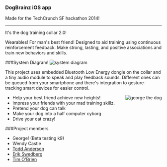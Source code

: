 ### DogBrainz iOS app

Made for the TechCrunch SF hackathon 2014!

------

It's the dog training collar 2.0!

Wearables! For man's best friend! Designed to aid training using continuous reinforcement feedback. Make strong, lasting, and positive associations and train new behaviors and skills.

###System Diagram!
![system diagram](http://i.imgur.com/3DG0x8j.png)

This project uses embedded Bluetooth Low Energy dongle on the collar and a tiny audio module to speak and play feedback sounds. Different ones can be queued from your smartphone and there's integration to gesture-tracking smart devices for easier control.

<div style="float: right">
<img alt="george the dog" src="http://i.imgur.com/KJNiD3gl.jpg" />
</div>

- Help your best friend achieve new heights!
- Impress your friends with your mad training skillz.
- Pretend your dog can talk
- Make your dog into a half computer cyborg
- Drive your cat crazy!

###Project members
- George! (Beta testing k9)
- Wendy Castle
- [Todd Anderson](http://www.octotod.net/)
- [Erik Swedberg](http://erikswedberg.com)
- [Tim O'Brien](http://t413.com)

